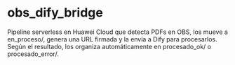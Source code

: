 # obs_dify_bridge
Pipeline serverless en Huawei Cloud que detecta PDFs en OBS, los mueve a en_proceso/, genera una URL firmada y la envía a Dify para procesarlos. Según el resultado, los organiza automáticamente en procesado_ok/ o procesado_error/.
